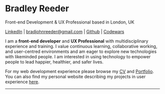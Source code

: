 # Bradley Reeder
Front-end Development & UX Professional based in London, UK

[LinkedIn](https://uk.linkedin.com/in/bradley-reeder-246623119) | [bradjohnreeder@gmail.com](mailto:bradjohnreeder@gmail.com) | [Github](https://github.com/bradreeder) | [Codewars](https://www.codewars.com/users/Aquila)

I am a **front-end developer** and **UX Professional** with multidisciplinary experience and training. I value continuous learning, collaborative working, and user-centred environments and am eager to explore new technologies with likeminded people. I am interested in using technology to empower people to lead happier, healthier, and safer lives.

For my web development experience please browse my [CV](./bradley-reeder-cv-web-development.PDF)  and [Portfolio](./PORTFOLIO.md). You can also find my personal website describing my projects in user experience [here](https://bradreeder.github.io/).

---
